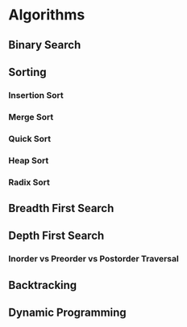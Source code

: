 # Algorithms

## Binary Search

## Sorting

### Insertion Sort

### Merge Sort

### Quick Sort

### Heap Sort

### Radix Sort

## Breadth First Search

## Depth First Search

### Inorder vs Preorder vs Postorder Traversal

## Backtracking

## Dynamic Programming

